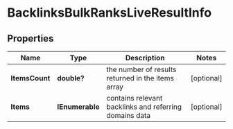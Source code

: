 # BacklinksBulkRanksLiveResultInfo


## Properties

| Name | Type | Description | Notes |
|------------ | ------------- | ------------- | -------------|
**ItemsCount** | **double?** | the number of results returned in the items array |[optional]|
**Items** | **IEnumerable<BacklinksBulkRanksLiveItem>** | contains relevant backlinks and referring domains data |[optional]|
